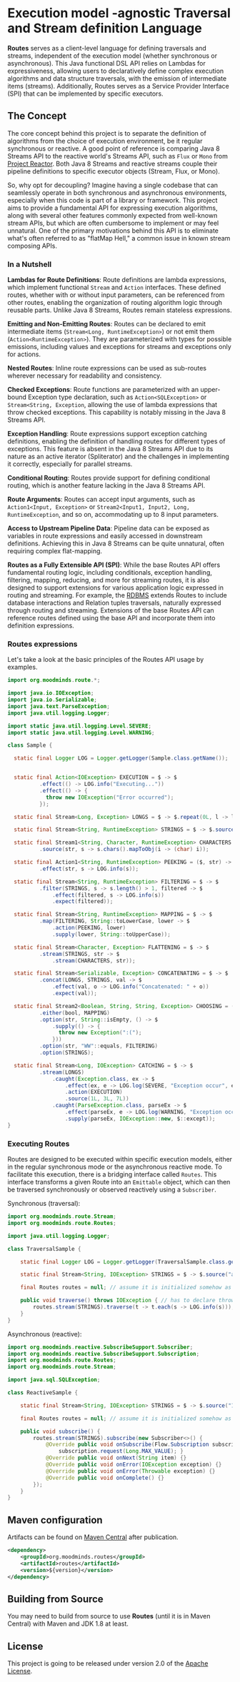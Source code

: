# Execution model -agnostic Traversal and Stream definition Language

**Routes** serves as a client-level language for defining traversals and streams, independent of the execution model
(whether synchronous or asynchronous). This Java functional DSL API relies on Lambdas for expressiveness, allowing users
to declaratively define complex execution algorithms and data structure traversals, with the emission of intermediate
items (streams). Additionally, Routes serves as a Service Provider Interface (SPI) that can be implemented by specific
executors.

## The Concept

The core concept behind this project is to separate the definition of algorithms from the choice of execution environment,
be it regular synchronous or reactive. A good point of reference is comparing Java 8 Streams API to the reactive world's Streams API,
such as `Flux` or `Mono` from [Project Reactor](https://projectreactor.io). Both Java 8 Streams and reactive streams couple their pipeline
definitions to specific executor objects (Stream, Flux, or Mono).

So, why opt for decoupling? Imagine having a single codebase that can seamlessly operate in both synchronous and asynchronous
environments, especially when this code is part of a library or framework. This project aims to provide a fundamental API for
expressing execution algorithms, along with several other features commonly expected from well-known stream APIs, but which
are often cumbersome to implement or may feel unnatural. One of the primary motivations behind this API is to eliminate
what's often referred to as "flatMap Hell," a common issue in known stream composing APIs.



### In a Nutshell

**Lambdas for Route Definitions**: Route definitions are lambda expressions, which implement functional `Stream`
  and `Action` interfaces. These defined routes, whether with or without input parameters, can be referenced from other
  routes, enabling the organization of routing algorithm logic through reusable parts. Unlike Java 8 Streams, Routes
  remain stateless expressions.

**Emitting and Non-Emitting Routes**: Routes can be declared to emit intermediate items (`Stream<Long, RuntimeException>`)
  or not emit them (`Action<RuntimeException>`). They are parameterized with types for possible emissions, including values
  and exceptions for streams and exceptions only for actions.

**Nested Routes**: Inline route expressions can be used as sub-routes wherever necessary for readability and consistency.

**Checked Exceptions**: Route functions are parameterized with an upper-bound Exception type declaration, such as
  `Action<SQLException>` or `Stream<String, Exception`, allowing the use of lambda expressions that throw checked exceptions.
  This capability is notably missing in the Java 8 Streams API.

**Exception Handling**: Route expressions support exception catching definitions, enabling the definition of handling routes
  for different types of exceptions. This feature is absent in the Java 8 Streams API due to its nature as an active iterator
  (Spliterator) and the challenges in implementing it correctly, especially for parallel streams.

**Conditional Routing**: Routes provide support for defining conditional routing, which is another feature lacking in the
  Java 8 Streams API.

**Route Arguments**: Routes can accept input arguments, such as `Action1<Input, Exception>` or
  `Stream2<Input1, Input2, Long, RuntimeException`, and so on, accommodating up to 8 input parameters.

**Access to Upstream Pipeline Data**: Pipeline data can be exposed as variables in route expressions and easily accessed
  in downstream definitions. Achieving this in Java 8 Streams can be quite unnatural, often requiring complex flat-mapping.

**Routes as a Fully Extensible API (SPI)**: While the base Routes API offers fundamental routing logic, including conditionals,
  exception handling, filtering, mapping, reducing, and more for streaming routes, it is also designed to support
  extensions for various application logic expressed in routing and streaming. For example, the [RDBMS](https://github.com/MoodMinds/rdbms)
  extends Routes to include database interactions and Relation tuples traversals, naturally expressed through routing and streaming.
  Extensions of the base Routes API can reference routes defined using the base API and incorporate them into definition expressions.


### Routes expressions

Let's take a look at the basic principles of the Routes API usage by examples.

```java
import org.moodminds.route.*;

import java.io.IOException;
import java.io.Serializable;
import java.text.ParseException;
import java.util.logging.Logger;

import static java.util.logging.Level.SEVERE;
import static java.util.logging.Level.WARNING;

class Sample {

  static final Logger LOG = Logger.getLogger(Sample.class.getName());


  static final Action<IOException> EXECUTION = $ -> $
          .effect(() -> LOG.info("Executing..."))
          .effect(() -> {
            throw new IOException("Error occurred");
          });

  static final Stream<Long, Exception> LONGS = $ -> $.repeat(0L, l -> l + 1L, l -> l < 10);

  static final Stream<String, RuntimeException> STRINGS = $ -> $.source("A", "B", "C");

  static final Stream1<String, Character, RuntimeException> CHARACTERS = ($, str) -> $
          .source(str, s -> s.chars().mapToObj(i -> (char) i));

  static final Action1<String, RuntimeException> PEEKING = ($, str) -> $
          .effect(str, s -> LOG.info(s));

  static final Stream<String, RuntimeException> FILTERING = $ -> $
          .filter(STRINGS, s -> s.length() > 1, filtered -> $
              .effect(filtered, s -> LOG.info(s))
              .expect(filtered));

  static final Stream<String, RuntimeException> MAPPING = $ -> $
          .map(FILTERING, String::toLowerCase, lower -> $
              .action(PEEKING, lower)
              .supply(lower, String::toUpperCase));

  static final Stream<Character, Exception> FLATTENING = $ -> $
          .stream(STRINGS, str -> $
              .stream(CHARACTERS, str));

  static final Stream<Serializable, Exception> CONCATENATING = $ -> $
          .concat(LONGS, STRINGS, val -> $
              .effect(val, o -> LOG.info("Concatenated: " + o))
              .expect(val));

  static final Stream2<Boolean, String, String, Exception> CHOOSING = ($, bool, str) -> $
          .either(bool, MAPPING)
          .option(str, String::isEmpty, () -> $
              .supply(() -> {
                throw new Exception(":(");
              }))
          .option(str, "WW"::equals, FILTERING)
          .option(STRINGS);

  static final Stream<Long, IOException> CATCHING = $ -> $
          .stream(LONGS)
              .caught(Exception.class, ex -> $
                  .effect(ex, e -> LOG.log(SEVERE, "Exception occur", e))
                  .action(EXECUTION)
                  .source(1L, 3L, 7L))
              .caught(ParseException.class, parseEx -> $
                  .effect(parseEx, e -> LOG.log(WARNING, "Exception occur", e))
                  .supply(parseEx, IOException::new, $::except));
}
```

### Executing Routes

Routes are designed to be executed within specific execution models, either in the regular synchronous mode or the
asynchronous reactive mode. To facilitate this execution, there is a bridging interface called `Routes`. This interface
transforms a given Route into an `Emittable` object, which can then be traversed synchronously or observed reactively
using a `Subscriber`.

Synchronous (traversal):

```java
import org.moodminds.route.Stream;
import org.moodminds.route.Routes;

import java.util.logging.Logger;

class TraversalSample {

    static final Logger LOG = Logger.getLogger(TraversalSample.class.getName());

    static final Stream<String, IOException> STRINGS = $ -> $.source("a", "b", "c"); // assume some complex stream possibly throwing IOException

    final Routes routes = null; // assume it is initialized somehow as synchronous traversal implementation

    public void traverse() throws IOException { // has to declare throws Exception that can be emitted while traversing as defined in the Stream<String, IOException>
        routes.stream(STRINGS).traverse(t -> t.each(s -> LOG.info(s)));
    }
}
```

Asynchronous (reactive):

```java
import org.moodminds.reactive.SubscribeSupport.Subscriber;
import org.moodminds.reactive.SubscribeSupport.Subscription;
import org.moodminds.route.Routes;
import org.moodminds.route.Stream;

import java.sql.SQLException;

class ReactiveSample {

    static final Stream<String, IOException> STRINGS = $ -> $.source("1", "2", "3"); // assume some complex stream possibly throwing IOException

    final Routes routes = null; // assume it is initialized somehow as reactive asynchronous implementation

    public void subscribe() {
        routes.stream(STRINGS).subscribe(new Subscriber<>() {
            @Override public void onSubscribe(Flow.Subscription subscription) {
                subscription.request(Long.MAX_VALUE); }
            @Override public void onNext(String item) {}
            @Override public void onError(IOException exception) {}
            @Override public void onError(Throwable exception) {}
            @Override public void onComplete() {}
        });
    }
}
```

## Maven configuration

Artifacts can be found on [Maven Central](https://search.maven.org/) after publication.

```xml
<dependency>
    <groupId>org.moodminds.routes</groupId>
    <artifactId>routes</artifactId>
    <version>${version}</version>
</dependency>
```

## Building from Source

You may need to build from source to use **Routes** (until it is in Maven Central) with Maven and JDK 1.8 at least.

## License
This project is going to be released under version 2.0 of the [Apache License][l].

[l]: https://www.apache.org/licenses/LICENSE-2.0
